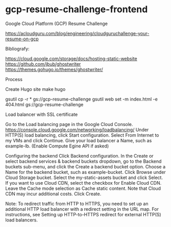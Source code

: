 # gcp-resume-challenge-frontend
Google Cloud Platform (GCP) Resume Challenge

https://acloudguru.com/blog/engineering/cloudguruchallenge-your-resume-on-gcp

Bibliografy:

https://cloud.google.com/storage/docs/hosting-static-website
https://github.com/jbub/ghostwriter
https://themes.gohugo.io/themes/ghostwriter/



Process

Create Hugo site
make hugo

gsutil cp -r * gs://gcp-resume-challenge
gsutil web set -m index.html -e 404.html gs://gcp-resume-challenge

Load balancer with SSL certificate

Go to the Load balancing page in the Google Cloud Console. https://console.cloud.google.com/networking/loadbalancing/
Under HTTP(S) load balancing, click Start configuration.
Select From Internet to my VMs and click Continue.
Give your load balancer a Name, such as example-lb. (Enable Compute Egine API if asked)

Configuring the backend
Click Backend configuration.
In the Create or select backend services & backend buckets dropdown, go to the Backend buckets sub-menu, and click the Create a backend bucket option.
Choose a Name for the backend bucket, such as example-bucket.
Click Browse under Cloud Storage bucket.
Select the my-static-assets bucket and click Select.
If you want to use Cloud CDN, select the checkbox for Enable Cloud CDN. Leave the Cache mode selection as Cache static content. Note that Cloud CDN may incur additional costs.
Click Create.

Note: To redirect traffic from HTTP to HTTPS, you need to set up an additional HTTP load balancer with a redirect setting in the URL map. For instructions, see Setting up HTTP-to-HTTPS redirect for external HTTP(S) load balancers.

